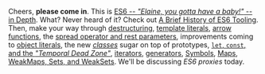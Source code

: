 Cheers, **please come in**. This is [ES6 -- _"Elaine, you gotta have a baby!"_ -- in Depth][1]. What? Never heard of it? Check out [A Brief History of ES6 Tooling][2]. Then, make your way through [destructuring][3], [template literals][4], [arrow functions][5], the [spread operator and rest parameters][6], improvements coming to [object literals][7], the new [_classes_][8] sugar on top of prototypes, [`let`, `const`, and the _"Temporal Dead Zone"_][9], [iterators][10], [generators][11], [Symbols][12], [Maps][13], [WeakMaps, Sets, and WeakSets][14]. We'll be discussing _ES6 proxies_ today.

[1]: /articles/tagged/es6-in-depth
[2]: /articles/a-brief-history-of-es6-tooling
[3]: /articles/es6-destructuring-in-depth
[4]: /articles/es6-template-strings-in-depth
[5]: /articles/es6-arrow-functions-in-depth
[6]: /articles/es6-spread-and-butter-in-depth
[7]: /articles/es6-object-literal-features-in-depth
[8]: /articles/es6-classes-in-depth
[9]: /articles/es6-let-const-and-temporal-dead-zone-in-depth
[10]: /articles/es6-iterators-in-depth
[11]: /articles/es6-generators-in-depth
[12]: /articles/es6-symbols-in-depth
[13]: /articles/es6-maps-in-depth
[14]: /articles/es6-weakmaps-sets-and-weaksets-in-depth
